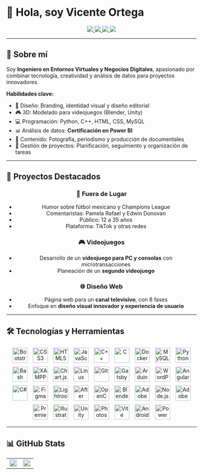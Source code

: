 
# 👋 Hola, soy Vicente Ortega

<div align="center">

<a href="https://github.com/ChenteJD" target="_blank">
  <img src="https://img.shields.io/badge/GitHub-%2324292e.svg?style=for-the-badge&logo=github&logoColor=white" />
</a>
<a href="https://www.linkedin.com/in/vicente-ortega" target="_blank">
  <img src="https://img.shields.io/badge/LinkedIn-%231E77B5.svg?style=for-the-badge&logo=linkedin&logoColor=white" />
</a>
<a href="https://www.behance.net/vicentejared" target="_blank">
  <img src="https://img.shields.io/badge/Behance-%23191919.svg?style=for-the-badge&logo=behance&logoColor=white" />
</a>
<a href="https://www.instagram.com/iamrishavanand" target="_blank">
  <img src="https://img.shields.io/badge/Instagram-%23000000.svg?style=for-the-badge&logo=instagram&logoColor=white" />
</a>

</div>

---

## 🌟 Sobre mí

Soy **Ingeniero en Entornos Virtuales y Negocios Digitales**, apasionado por combinar tecnología, creatividad y análisis de datos para proyectos innovadores.  

**Habilidades clave:**
- 🎨 Diseño: Branding, identidad visual y diseño editorial  
- 🎮 3D: Modelado para videojuegos (Blender, Unity)  
- 💻 Programación: Python, C++, HTML, CSS, MySQL  
- 📊 Análisis de datos: **Certificación en Power BI**  
- 📰 Contenido: Fotografía, periodismo y producción de documentales  
- 📌 Gestión de proyectos: Planificación, seguimiento y organización de tareas  

---

## 🚀 Proyectos Destacados

<div align="center">

### 🎥 Fuera de Lugar
- Humor sobre fútbol mexicano y Champions League  
- Comentaristas: Pamela Rafael y Edwin Donovan  
- Público: 12 a 35 años  
- Plataforma: TikTok y otras redes  

### 🎮 Videojuegos
- Desarrollo de un **videojuego para PC y consolas** con microtransacciones  
- Planeación de un **segundo videojuego**  

### 🌐 Diseño Web
- Página web para un **canal televisivo**, con 8 fases  
- Enfoque en **diseño visual innovador y experiencia de usuario**

</div>

---

## 🛠️ Tecnologías y Herramientas


<div align="center">

<img src="https://profilinator.rishav.dev/skills-assets/bootstrap-plain.svg" alt="Bootstrap" height="40" style="margin:5px;" title="Bootstrap" />
<img src="https://profilinator.rishav.dev/skills-assets/css3-original-wordmark.svg" alt="CSS3" height="40" style="margin:5px;" title="CSS3" />
<img src="https://profilinator.rishav.dev/skills-assets/html5-original-wordmark.svg" alt="HTML5" height="40" style="margin:5px;" title="HTML5" />
<img src="https://profilinator.rishav.dev/skills-assets/javascript-original.svg" alt="JavaScript" height="40" style="margin:5px;" title="JavaScript" />
<img src="https://profilinator.rishav.dev/skills-assets/cplusplus-original.svg" alt="C++" height="40" style="margin:5px;" title="C++" />
<img src="https://profilinator.rishav.dev/skills-assets/c-original.svg" alt="C" height="40" style="margin:5px;" title="C" />
<img src="https://profilinator.rishav.dev/skills-assets/docker-original-wordmark.svg" alt="Docker" height="40" style="margin:5px;" title="Docker" />
<img src="https://profilinator.rishav.dev/skills-assets/mysql-original-wordmark.svg" alt="MySQL" height="40" style="margin:5px;" title="MySQL" />
<img src="https://profilinator.rishav.dev/skills-assets/python-original.svg" alt="Python" height="40" style="margin:5px;" title="Python" />
<img src="https://profilinator.rishav.dev/skills-assets/gnu_bash-icon.svg" alt="Bash" height="40" style="margin:5px;" title="Bash" />
<img src="https://profilinator.rishav.dev/skills-assets/xampp.png" alt="XAMPP" height="40" style="margin:5px;" title="XAMPP" />
<img src="https://profilinator.rishav.dev/skills-assets/logo-title.svg" alt="Chart.js" height="40" style="margin:5px;" title="Chart.js" />
<img src="https://profilinator.rishav.dev/skills-assets/linux-original.svg" alt="Linux" height="40" style="margin:5px;" title="Linux" />
<img src="https://profilinator.rishav.dev/skills-assets/git-scm-icon.svg" alt="Git" height="40" style="margin:5px;" title="Git" />
<img src="https://profilinator.rishav.dev/skills-assets/gatsby.png" alt="Gatsby" height="40" style="margin:5px;" title="Gatsby" />
<img src="https://profilinator.rishav.dev/skills-assets/arduino.png" alt="Arduino" height="40" style="margin:5px;" title="Arduino" />
<img src="https://profilinator.rishav.dev/skills-assets/wordpress.png" alt="WordPress" height="40" style="margin:5px;" title="WordPress" />
<img src="https://profilinator.rishav.dev/skills-assets/angularjs-original.svg" alt="Angular" height="40" style="margin:5px;" title="Angular" />
<img src="https://profilinator.rishav.dev/skills-assets/csharp-original.svg" alt="C#" height="40" style="margin:5px;" title="C#" />
<img src="https://profilinator.rishav.dev/skills-assets/figma-icon.svg" alt="Figma" height="40" style="margin:5px;" title="Figma" />
<img src="https://profilinator.rishav.dev/skills-assets/lightroom.png" alt="Lightroom" height="40" style="margin:5px;" title="Lightroom" />
<img src="https://profilinator.rishav.dev/skills-assets/aftereffects.png" alt="After Effects" height="40" style="margin:5px;" title="After Effects" />
<img src="https://profilinator.rishav.dev/skills-assets/opencv-icon.svg" alt="OpenCV" height="40" style="margin:5px;" title="OpenCV" />
<img src="https://profilinator.rishav.dev/skills-assets/blender_community_badge_white.svg" alt="Blender" height="40" style="margin:5px;" title="Blender" />
<img src="https://profilinator.rishav.dev/skills-assets/adobexd.png" alt="Adobe XD" height="40" style="margin:5px;" title="Adobe XD" />
<img src="https://profilinator.rishav.dev/skills-assets/nodejs-original-wordmark.svg" alt="Node.js" height="40" style="margin:5px;" title="Node.js" />
<img src="https://profilinator.rishav.dev/skills-assets/adobeindesign.svg" alt="Adobe InDesign" height="40" style="margin:5px;" title="Adobe InDesign" />
<img src="https://profilinator.rishav.dev/skills-assets/adobepremierepro.png" alt="Premiere Pro" height="40" style="margin:5px;" title="Premiere Pro" />
<img src="https://profilinator.rishav.dev/skills-assets/adobe_illustrator-icon.svg" alt="Illustrator" height="40" style="margin:5px;" title="Illustrator" />
<img src="https://profilinator.rishav.dev/skills-assets/unity.png" alt="Unity" height="40" style="margin:5px;" title="Unity" />
<img src="https://profilinator.rishav.dev/skills-assets/photoshop-plain.svg" alt="Photoshop" height="40" style="margin:5px;" title="Photoshop" />


<img src="https://vite.dev/logo.svg" alt="Vite" height="40" style="margin:5px;" title="Vite" />
<img src="https://developer.android.com/static/studio/images/android-studio-stable.svg" alt="Android Studio" height="40" style="margin:5px;" title="Android Studio" />
<img src="https://cdn-dynmedia-1.microsoft.com/is/image/microsoftcorp/PowerBI_17x17?resMode=sharp2&op_usm=1.5,0.65,15,0&wid=96&hei=96&qlt=100&fmt=png-alpha&fit=constrain" alt="Power BI" height="40" style="margin:5px;" title="Power BI" />


</div>


---

## 📊 GitHub Stats

<div align="center">

<table>
<tr>
<td valign="top" width="50%">
<img src="https://github-readme-stats.vercel.app/api?username=ChenteJD&show_icons=true&count_private=true&hide_border=true" style="width:100%" />
</td>
<td valign="top" width="50%">
<img src="https://github-readme-stats.vercel.app/api/top-langs/?username=ChenteJD&hide_border=true&layout=compact" style="width:100%" />
</td>
</tr>
</table>

</div>




